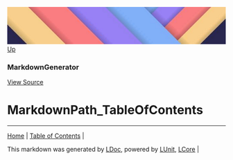 ![](../Content/LDoc-banner-small.png "")
[Up](MarkdownGenerator.md)
### MarkdownGenerator
[View Source](MarkdownGenerator.md)
# MarkdownPath_TableOfContents
---

[Home](../../README.md) | [Table of Contents](../../TableOfContents.md) | 


This markdown was generated by [LDoc](https://github.com/CodeSingularity/LDoc), powered by [LUnit](https://github.com/CodeSingularity/LUnit), [LCore](https://github.com/CodeSingularity/LCore) | 

